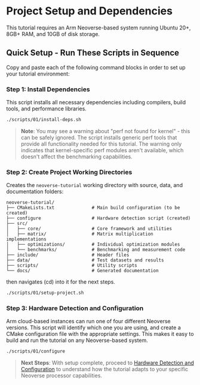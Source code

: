 # Project Setup and Dependencies

This tutorial requires an Arm Neoverse-based system running Ubuntu 20+, 8GB+ RAM, and 10GB of disk storage.

## Quick Setup - Run These Scripts in Sequence

Copy and paste each of the following command blocks in order to set up your tutorial environment:

### Step 1: Install Dependencies
This script installs all necessary dependencies including compilers, build tools, and performance libraries.

```bash
./scripts/01/install-deps.sh
```

> **Note**: You may see a warning about "perf not found for kernel" - this can be safely ignored. The script installs generic perf tools that provide all functionality needed for this tutorial. The warning only indicates that kernel-specific perf modules aren't available, which doesn't affect the benchmarking capabilities.

### Step 2: Create Project Working Directories

Creates the `neoverse-tutorial` working directory with source, data, and documentation folders:

```
neoverse-tutorial/
├── CMakeLists.txt              # Main build configuration (to be created)
├── configure                   # Hardware detection script (created)
├── src/
│   ├── core/                   # Core framework and utilities
│   ├── matrix/                 # Matrix multiplication implementations
│   ├── optimizations/          # Individual optimization modules
│   └── benchmarks/             # Benchmarking and measurement code
├── include/                    # Header files
├── data/                       # Test datasets and results
├── scripts/                    # Utility scripts
└── docs/                       # Generated documentation
```

then navigates (cd) into it for the next steps.


```bash
./scripts/01/setup-project.sh
```

### Step 3: Hardware Detection and Configuration

Arm cloud-based instances can run one of four different Neoverse versions.  This script will identify which one you are using, and create a CMake configuration file with the appropriate settings.  This makes it easy to build and run the tutorial on any Neoverse-based system.


```bash
./scripts/01/configure
```




> **Next Steps**: With setup complete, proceed to [Hardware Detection and Configuration](./02-hardware-detection.md) to understand how the tutorial adapts to your specific Neoverse processor capabilities.

